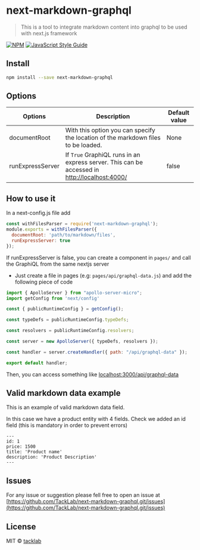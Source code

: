 # next-markdown-graphql
> This is a tool to integrate markdown content into graphql to be used with next.js framework

[![NPM](https://img.shields.io/npm/v/next-markdown-graphql.svg)](https://www.npmjs.com/package/next-markdown-graphql) [![JavaScript Style Guide](https://img.shields.io/badge/code_style-standard-brightgreen.svg)](https://standardjs.com)

## Install

```bash
npm install --save next-markdown-graphql
```

## Options

| Options  | Description | Default value |
| ------------- | ------------- | ------------- |
| documentRoot  | With this option you can specify the location of the markdown files to be loaded.  | None |
| runExpressServer  | If `True` GraphiQL runs in an express server. This can be accessed in [http://localhost:4000/](http://localhost:4000/)  | false |

## How to use it

In a next-config.js file add

```javascript
const withFilesParser = require('next-markdown-graphql');
module.exports = withFilesParser({
  documentRoot: 'path/to/markdown/files',
  runExpressServer: true
});
```

If runExpressServer is false, you can create a component in `pages/` and call the GraphiQL from the same nextjs server
 
- Just create a file in pages (e.g: `pages/api/graphql-data.js`) and add the following piece of code

```javascript
import { ApolloServer } from "apollo-server-micro";
import getConfig from 'next/config'

const { publicRuntimeConfig } = getConfig();

const typeDefs = publicRuntimeConfig.typeDefs;

const resolvers = publicRuntimeConfig.resolvers;

const server = new ApolloServer({ typeDefs, resolvers });

const handler = server.createHandler({ path: "/api/graphql-data" });

export default handler;
```

Then, you can access something like [localhost:3000/api/graphql-data](localhost:3000/api/graphql-data)

## Valid markdown data example

This is an example of valid markdown data field. 

In this case we have a product entity with 4 fields. Check we added an id field (this is mandatory in order to prevent errors)
```
---
id: 1
price: 1500
title: 'Product name'
description: 'Product Description'
---
```

## Issues

For any issue or suggestion please fell free to open an issue at [https://github.com/TackLab/next-markdown-graphql.git/issues](https://github.com/TackLab/next-markdown-graphql.git/issues)

## License

MIT © [tacklab](https://github.com/tacklab)

